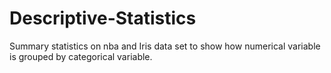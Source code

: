 # Descriptive-Statistics
Summary statistics on nba and Iris data set to show how numerical variable is grouped by categorical variable.
